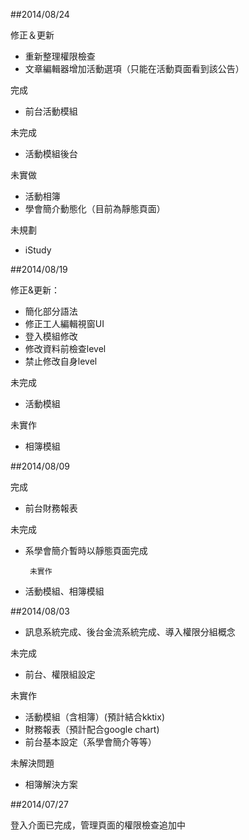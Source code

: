 ##2014/08/24
        
修正＆更新
 - 重新整理權限檢查
 - 文章編輯器增加活動選項（只能在活動頁面看到該公告）
            
完成
 - 前台活動模組
        
未完成
 - 活動模組後台
            
未實做
 - 活動相簿
 - 學會簡介動態化（目前為靜態頁面）
        
未規劃
 - iStudy
 
##2014/08/19

修正&更新：
 - 簡化部分語法
 - 修正工人編輯視窗UI
 - 登入模組修改
 - 修改資料前檢查level
 - 禁止修改自身level

未完成
 - 活動模組

未實作
 - 相簿模組

##2014/08/09
        
完成
 - 前台財務報表
        
未完成
 - 系學會簡介暫時以靜態頁面完成
        
        未實作
 - 活動模組、相簿模組
        
##2014/08/03
    
- 訊息系統完成、後台金流系統完成、導入權限分組概念 
        
未完成
 - 前台、權限組設定
        
未實作
 - 活動模組（含相簿）(預計結合kktix)
 - 財務報表（預計配合google chart)
 - 前台基本設定（系學會簡介等等）
        
未解決問題
 - 相簿解決方案

##2014/07/27
        
登入介面已完成，管理頁面的權限檢查追加中